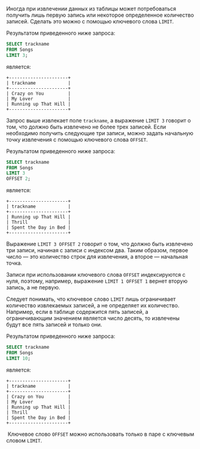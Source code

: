 

Иногда при извлечении данных из таблицы может потребоваться получить лишь первую запись или некоторое определенное количество записей. Сделать это можно с помощью ключевого слова `LIMIT`.

Результатом приведенного ниже запроса:

```sql
SELECT trackname
FROM Songs
LIMIT 3;
```

является:

```no-highlight
+----------------------+
| trackname            |
+----------------------+
| Crazy on You         |
| My Lover             |
| Running up That Hill |
+----------------------+
```

Запрос выше извлекает поле `trackname`, а выражение `LIMIT 3` говорит о том, что должно быть извлечено не более трех записей. Если необходимо получить следующие три записи, можно задать начальную точку извлечения с помощью ключевого слова `OFFSET`.

Результатом приведенного ниже запроса:

```sql
SELECT trackname
FROM Songs
LIMIT 3
OFFSET 2;
```

является:

```no-highlight
+----------------------+
| trackname            |
+----------------------+
| Running up That Hill |
| Thrill               |
| Spent the Day in Bed |
+----------------------+
```

Выражение `LIMIT 3 OFFSET 2` говорит о том, что должно быть извлечено три записи, начиная с записи с индексом два. Таким образом, первое число — это количество строк для извлечения, а второе — начальная точка.

Записи при использовании ключевого слова `OFFSET` индексируются с нуля, поэтому, например, выражение `LIMIT 1 OFFSET 1` вернет вторую запись, а не первую.

Следует понимать, что ключевое слово `LIMIT` лишь ограничивает количество извлекаемых записей, а не определяет их количество. Например, если в таблице содержится пять записей, а ограничивающим значением является число десять, то извлечены будут все пять записей и только они.

Результатом приведенного ниже запроса:

```sql
SELECT trackname
FROM Songs
LIMIT 10;
```

является:

```no-highlight
+----------------------+
| trackname            |
+----------------------+
| Crazy on You         |
| My Lover             |
| Running up That Hill |
| Thrill               |
| Spent the Day in Bed |
+----------------------+
```

 Ключевое слово `OFFSET` можно использовать только в паре с ключевым словом `LIMIT`.